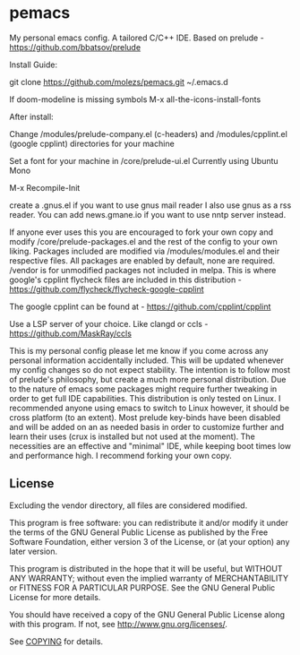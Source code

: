 # pemacs
My personal emacs config. A tailored C/C++ IDE.  Based on prelude - https://github.com/bbatsov/prelude

Install Guide:

git clone https://github.com/molezs/pemacs.git ~/.emacs.d

If doom-modeline is missing symbols
M-x all-the-icons-install-fonts

After install:

Change /modules/prelude-company.el (c-headers) and /modules/cpplint.el (google cpplint) directories for your machine

Set a font for your machine in /core/prelude-ui.el Currently using Ubuntu Mono

M-x Recompile-Init

create a .gnus.el if you want to use gnus mail reader
I also use gnus as a rss reader. You can add news.gmane.io if you want to use nntp server instead.

If anyone ever uses this you are encouraged to fork your own copy and modify /core/prelude-packages.el and the rest of the config to your own liking. Packages included are modified via /modules/modules.el and their respective files. All packages are enabled by default, none are required.
/vendor is for unmodified packages not included in melpa. This is where google's cpplint flycheck files are included in this distribution - https://github.com/flycheck/flycheck-google-cpplint

The google cpplint can be found at - https://github.com/cpplint/cpplint

Use a LSP server of your choice. Like clangd or ccls - https://github.com/MaskRay/ccls

This is my personal config please let me know if you come across any personal information accidentally included. This will be updated whenever my config changes so do not expect stability. The intention is to follow most of prelude's philosophy, but create a much more personal distribution. Due to the nature of emacs some packages might require further tweaking in order to get full IDE capabilities. This distribution is only tested on Linux. I recommended anyone using emacs to switch to Linux  however, it should be cross platform (to an extent). Most prelude key-binds have been disabled and will be added on an as needed basis in order to customize further and learn their uses (crux is installed but not used at the moment). The necessities are an effective and "minimal" IDE, while keeping boot times low and performance high. I recommend forking your own copy.

## License

Excluding the vendor directory, all files are considered modified.

This program is free software: you can redistribute it and/or modify it under
the terms of the GNU General Public License as published by the Free Software
Foundation, either version 3 of the License, or (at your option) any later
version.

This program is distributed in the hope that it will be useful, but WITHOUT ANY
WARRANTY; without even the implied warranty of MERCHANTABILITY or FITNESS FOR A
PARTICULAR PURPOSE.  See the GNU General Public License for more details.

You should have received a copy of the GNU General Public License along with
this program.  If not, see http://www.gnu.org/licenses/.

See
[COPYING](https://github.com/molezs/pemacs/blob/main/LICENSE)
for details.
